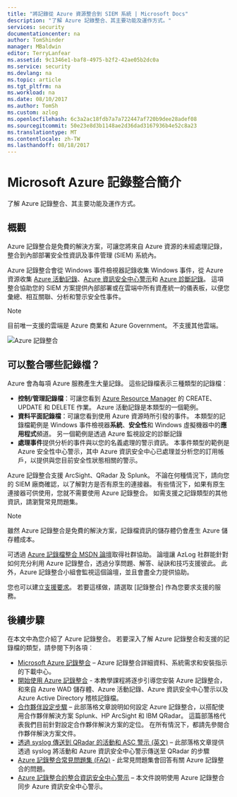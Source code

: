 ```yaml
---
title: "將記錄從 Azure 資源整合到 SIEM 系統 | Microsoft Docs"
description: "了解 Azure 記錄整合、其主要功能及運作方式。"
services: security
documentationcenter: na
author: TomShinder
manager: MBaldwin
editor: TerryLanfear
ms.assetid: 9c1346e1-baf8-4975-b2f2-42ae05b2dc0a
ms.service: security
ms.devlang: na
ms.topic: article
ms.tgt_pltfrm: na
ms.workload: na
ms.date: 08/10/2017
ms.author: TomSh
ms.custom: azlog
ms.openlocfilehash: 6c3a2ac18fdb7a7a722447af720b9dee28adef08
ms.sourcegitcommit: 50e23e8d3b1148ae2d36dad3167936b4e52c8a23
ms.translationtype: MT
ms.contentlocale: zh-TW
ms.lasthandoff: 08/18/2017
---
```

# <a name="introduction-to-microsoft-azure-log-integration"></a>Microsoft Azure 記錄整合簡介
了解 Azure 記錄整合、其主要功能及運作方式。

## <a name="overview"></a>概觀

Azure 記錄整合是免費的解決方案，可讓您將來自 Azure 資源的未經處理記錄，整合到內部部署安全性資訊及事件管理 (SIEM) 系統內。

Azure 記錄整合會從 Windows 事件檢視器記錄收集 Windows 事件，從 Azure 資源收集 [Azure 活動記錄](../monitoring-and-diagnostics/monitoring-overview-activity-logs.md)、[Azure 資訊安全中心警示](../security-center/security-center-intro.md)和 [Azure 診斷記錄](../monitoring-and-diagnostics/monitoring-overview-of-diagnostic-logs.md)。 這項整合協助您的 SIEM 方案提供內部部署或在雲端中所有資產統一的儀表板，以便您彙總、相互關聯、分析和警示安全性事件。

>[!NOTE]
目前唯一支援的雲端是 Azure 商業和 Azure Government。 不支援其他雲端。

![Azure 記錄整合][1]

## <a name="what-logs-can-i-integrate"></a>可以整合哪些記錄檔？
Azure 會為每項 Azure 服務產生大量記錄。 這些記錄檔表示三種類型的記錄檔︰

* **控制/管理記錄檔**：可讓您看到 [Azure Resource Manager](../azure-resource-manager/resource-group-overview.md) 的 CREATE、UPDATE 和 DELETE 作業。 Azure 活動記錄是本類型的一個範例。
* **資料平面記錄檔**：可讓您看到使用 Azure 資源時所引發的事件。 本類型的記錄檔範例是 Windows 事件檢視器**系統**、**安全性**和 Windows 虛擬機器中的**應用程式**頻道。 另一個範例是透過 Azure 監視設定的診斷記錄
* **處理事件**提供分析的事件與以您的名義處理的警示資訊。 本事件類型的範例是 Azure 安全性中心警示，其中 Azure 資訊安全中心已處理並分析您的訂用帳戶，以提供與您目前安全性狀態相關的警示。

Azure 記錄整合支援 ArcSight、QRadar 及 Splunk。 不論在何種情況下，請向您的 SIEM 廠商確認，以了解對方是否有原生的連接器。 有些情況下，如果有原生連接器可供使用，您就不需要使用 Azure 記錄整合。 如需支援之記錄類型的其他資訊，請瀏覽常見問題集。

>[!NOTE]
雖然 Azure 記錄整合是免費的解決方案，記錄檔資訊的儲存體仍會產生 Azure 儲存體成本。

可透過 [Azure 記錄檔整合 MSDN 論壇](https://social.msdn.microsoft.com/Forums/office/home?forum=AzureLogIntegration)取得社群協助。 論壇讓 AzLog 社群能針對如何充分利用 Azure 記錄整合，透過分享問題、解答、祕訣和技巧支援彼此。 此外，Azure 記錄整合小組會監視這個論壇，並且會盡全力提供協助。

您也可以建立[支援要求](../azure-supportability/how-to-create-azure-support-request.md)。 若要這樣做，請選取 [記錄整合] 作為您要求支援的服務。

## <a name="next-steps"></a>後續步驟
在本文中為您介紹了 Azure 記錄整合。 若要深入了解 Azure 記錄整合和支援的記錄檔的類型，請參閱下列各項︰

* [Microsoft Azure 記錄整合](https://www.microsoft.com/download/details.aspx?id=53324) – Azure 記錄整合詳細資料、系統需求和安裝指示的下載中心。
* [開始使用 Azure 記錄整合](security-azure-log-integration-get-started.md) - 本教學課程將逐步引導您安裝 Azure 記錄整合，和來自 Azure WAD 儲存體、Azure 活動記錄、Azure 資訊安全中心警示以及 Azure Active Directory 稽核記錄檔。
* [合作夥伴設定步驟](https://blogs.msdn.microsoft.com/azuresecurity/2016/08/23/azure-log-siem-configuration-steps/) – 此部落格文章說明如何設定 Azure 記錄整合，以搭配使用合作夥伴解決方案 Splunk、HP ArcSight 和 IBM QRadar。 這篇部落格代表我們目前針對設定合作夥伴解決方案的定位。 在所有情況下，都請先參閱合作夥伴解決方案文件。
* [透過 syslog 傳送到 QRadar 的活動和 ASC 警示 (英文)](https://blogs.msdn.microsoft.com/azuresecurity/2016/09/24/integrate-azure-logs-to-qradar/) – 此部落格文章提供透過 syslog 將活動和 Azure 資訊安全中心警示傳送至 QRadar 的步驟
* [Azure 記錄整合常見問題集 (FAQ)](security-azure-log-integration-faq.md) - 此常見問題集會回答有關 Azure 記錄整合的問題。
* [Azure 記錄整合的整合資訊安全中心警示](../security-center/security-center-integrating-alerts-with-log-integration.md) – 本文件說明使用 Azure 記錄整合同步 Azure 資訊安全中心警示。

<!--Image references-->
[1]: ./media/security-azure-log-integration-overview/azure-log-integration.png
